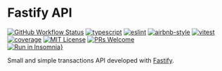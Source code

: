 # Fastify API
[![GitHub Workflow Status](https://img.shields.io/github/actions/workflow/status/DiegoVictor/fastify-api/config.yml?logo=github&style=flat-square)](https://github.com/DiegoVictor/fastify-api/actions)
[![typescript](https://img.shields.io/badge/typescript-4.9.5-3178c6?style=flat-square&logo=typescript)](https://www.typescriptlang.org/)
[![eslint](https://img.shields.io/badge/eslint-8.33.0-4b32c3?style=flat-square&logo=eslint)](https://eslint.org/)
[![airbnb-style](https://flat.badgen.net/badge/style-guide/airbnb/ff5a5f?icon=airbnb)](https://github.com/airbnb/javascript)
[![vitest](https://img.shields.io/badge/vitest-0.28.4-6e9f18?style=flat-square&logo=vitest)](https://vitest.dev/)
[![coverage](https://img.shields.io/codecov/c/gh/DiegoVictor/fastify-api?logo=codecov&style=flat-square)](https://codecov.io/gh/DiegoVictor/fastify-api)
[![MIT License](https://img.shields.io/badge/license-MIT-green?style=flat-square)](https://raw.githubusercontent.com/DiegoVictor/fastify-api/main/LICENSE)
[![PRs Welcome](https://img.shields.io/badge/PRs-welcome-brightgreen.svg?style=flat-square)](http://makeapullrequest.com)<br>
[![Run in Insomnia}](https://insomnia.rest/images/run.svg)](https://insomnia.rest/run/?label=Fastify%20API&uri=https%3A%2F%2Fraw.githubusercontent.com%2FDiegoVictor%2Ffastify-api%2Fmain%2FInsomnia_2023-02-10.json)

Small and simple transactions API developed with [Fastify](https://www.fastify.io/).
